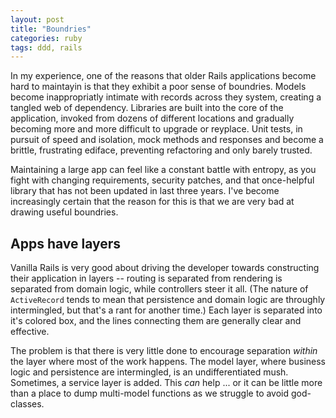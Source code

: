 ```yaml
---
layout: post
title: "Boundries"
categories: ruby
tags: ddd, rails
---
```


In my experience, one of the reasons that older Rails applications become hard
to maintayin is that they exhibit a poor sense of boundries.  Models become
inappropriatly intimate with records across they system, creating a tangled web
of dependency. Libraries are built into the core of the application, invoked
from dozens of different locations and gradually becoming more and more
difficult to upgrade or reyplace. Unit tests, in pursuit of speed and isolation,
mock methods and responses and become a brittle, frustrating ediface,
preventing refactoring and only barely trusted.

Maintaining a large app can feel like a constant battle with entropy, as you
fight with changing requirements, security patches, and that once-helpful
library that has not been updated in last three years. I've become increasingly
certain that the reason for this is that we are very bad at drawing useful
boundries.

<!-- more -->

## Apps have layers

Vanilla Rails is very good about driving the developer towards constructing
their application in layers -- routing is separated from rendering is separated
from domain logic, while controllers steer it all. (The nature of `ActiveRecord`
tends to mean that persistence and domain logic are throughly intermingled, but
that's a rant for another time.) Each layer is separated into it's colored box,
and the lines connecting them are generally clear and effective.

The problem is that there is very little done to encourage separation _within_
the layer where most of the work happens. The model layer, where business logic
and persistence are intermingled, is an undifferentiated mush. Sometimes, a
service layer is added. This _can_ help ... or it can be little more than
a place to dump multi-model functions as we struggle to avoid god-classes.

